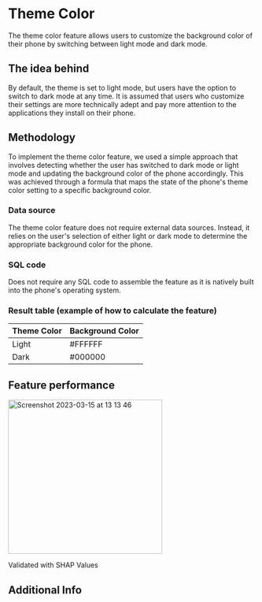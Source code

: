 
# **Theme Color**

The theme color feature allows users to customize the background color of their phone by switching between light mode and dark mode.

## **The idea behind**

By default, the theme is set to light mode, but users have the option to switch to dark mode at any time. It is assumed that users who customize their settings are more technically adept and pay more attention to the applications they install on their phone.

## **Methodology**

To implement the theme color feature, we used a simple approach that involves detecting whether the user has switched to dark mode or light mode and updating the background color of the phone accordingly. This was achieved through a formula that maps the state of the phone's theme color setting to a specific background color.

### **Data source**

The theme color feature does not require external data sources. Instead, it relies on the user's selection of either light or dark mode to determine the appropriate background color for the phone.

### **SQL code**

Does not require any SQL code to assemble the feature as it is natively built into the phone's operating system.

### **Result table (example of how to calculate the feature)**

| Theme Color | Background Color |
| --- | --- |
| Light | #FFFFFF |
| Dark | #000000 |

## **Feature performance**
<img width="313" alt="Screenshot 2023-03-15 at 13 13 46" src="https://user-images.githubusercontent.com/120475714/225306065-04ed9e8a-ec50-4346-a1c4-73fbefcaef2a.png">

Validated with SHAP Values


## **Additional Info**
